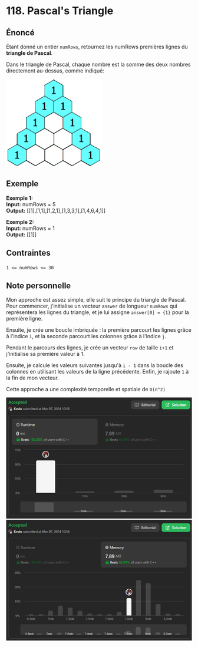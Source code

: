 # 118. Pascal's Triangle

## Énoncé

Étant donné un entier `numRows`, retournez les numRows premières lignes du **triangle de Pascal**.

Dans le triangle de Pascal, chaque nombre est la somme des deux nombres directement au-dessus, comme indiqué:

<img src="./imgs/img1.gif"/>

## Exemple

**Exemple 1:**  
**Input:** numRows = 5  
**Output:** [[1],[1,1],[1,2,1],[1,3,3,1],[1,4,6,4,1]]

**Exemple 2:**  
**Input:** numRows = 1  
**Output:** [[1]]

## Contraintes

`1 <= numRows <= 30`

## Note personnelle

Mon approche est assez simple, elle suit le principe du triangle de Pascal. Pour commencer, j'initialise un vecteur `answer` de longueur `numRows` qui représentera les lignes du triangle, et je lui assigne `answer[0] = {1}` pour la première ligne.

Ensuite, je crée une boucle imbriquée : la première parcourt les lignes grâce à l'indice `i`, et la seconde parcourt les colonnes grâce à l'indice `j`.

Pendant le parcours des lignes, je crée un vecteur `row` de taille `i+1` et j'initialise sa première valeur à 1.

Ensuite, je calcule les valeurs suivantes jusqu'à `i - 1` dans la boucle des colonnes en utilisant les valeurs de la ligne précédente. Enfin, je rajoute `1` à la fin de mon vecteur.

Cette approche a une complexité temporelle et spatiale de `O(n^2)`

<img src="./imgs/runtime.png"/>
<img src="./imgs/memory.png"/>
